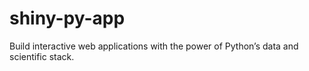 # shiny-py-app
Build interactive web applications with the power of Python’s data and scientific stack.
